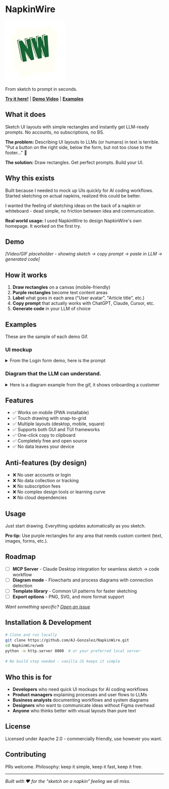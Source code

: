 # NapkinWire

![Napkinwire icon](web/icon-192.png)

From sketch to prompt in seconds.

**[Try it here!](https://www.napkinwire.lat/)** | **[Demo Video](#demo)** | **[Examples](#examples)**

## What it does

Sketch UI layouts with simple rectangles and instantly get LLM-ready prompts. No accounts, no subscriptions, no BS.

**The problem:** Describing UI layouts to LLMs (or humans) in text is terrible. "Put a button on the right side, below the form, but not too close to the footer..." 🤮

**The solution:** Draw rectangles. Get perfect prompts. Build your UI.

## Why this exists

Built because I needed to mock up UIs quickly for AI coding workflows. Started sketching on actual napkins, realized this could be better.

I wanted the feeling of sketching ideas on the back of a napkin or whiteboard - dead simple, no friction between idea and communication.

**Real world usage:** I used NapkinWire to design NapkinWire's own homepage. It worked on the first try.

## Demo

*[Video/GIF placeholder - showing sketch → copy prompt → paste in LLM → generated code]*

## How it works

1. **Draw rectangles** on a canvas (mobile-friendly)
2. **Purple rectangles** become text content areas  
3. **Label** what goes in each area ("User avatar", "Article title", etc.)
4. **Copy prompt** that actually works with ChatGPT, Claude, Cursor, etc.
5. **Generate code** in your LLM of choice

## Examples

These are the sample of each demo Gif.

### UI mockup

<details>

<summary>From the Login form demo, here is the prompt</summary>


```
Create this GUI using Vanilla JS with Tailwind CSS, it will be used for a Login form for my landing page



                                                     
           ###########################               
           # @@@@@@@@@@@@@@@@@@@@@@  #               
           # @  11111111111       @  #               
           # @@@@@@@@@@@@@@@@@@@@@@  #               
           #                         #               
           # @@@@@@@@@@@@@@@@@@@@@@  #               
           # @  22222222222       @  #               
           # @@@@@@@@@@@@@@@@@@@@@@  #               
           #                         #               
           #                         #               
           # &&&&&&&&&&&&&&&&&&&&    #               
           # &  333333333333    &    #               
           # &                  &    #               
           # &&&&&&&&&&&&&&&&&&&&    #               
           #                         #               
           #                         #               
           #                         #               
           # %%%%%%%    %%%%%%%%%    #               
           # %     %    %       %    #               
           # %444  %    % 5555  %    #               
           # %4 4  %    % 5555  %    #               
           # %444  %    %       %    #               
           # %     %    %       %    #               
           # %     %    %%%%%%%%%    #               
           # %%%%%%%                 #               
           #                         #               
           ###########################               
                                                     
                                                     



Content areas:
Text Area 1: Username or email field
Text Area 2: password field
Text Area 3: captcha (will add later) use placeholder text
Text Area 4: Log in button
Text Area 5: Sign in button


Please create a functional interface that matches this layout exactly. Use the visual structure shown in the ASCII art as your guide for positioning and proportions.

Additional requirements: 

Dark theme with blue accents. 
No rounded corners. 
```


</details>


### Diagram that the LLM can understand.

<details> 

<summary>Here is a diagram example from the gif, it shows onboarding a customer</summary>


```
Here is my Customer onboarding for my SaaS represented as a diagram:

                                                                                                    
                                                                                                    
                                                                                                    
                                                                                                    
                                                                                                    
                                                                                                    
                                          44444444444444444444444444                      999999    
                                          4                        4                     999  999   
                                          4                        4            666     99      99  
                                          4                        4           66 66    99      99  
                                          4                        4          66   66   99      99  
                                          4                        4        66       66 99      99  
                                          4                        4        66       66 99      99  
                                          4                        4          66   66    999  999   
                                          4                        4           66 66      999999    
                                          4                        4            666                 
                                          44444444444444444444444444                                
                                                                                                    
                                                                                                    
                                                                                                    
                                                                                                    
                                                                                                    
                                                                                                    
        1                                                                                           
     1111111                                                           888888888888888888888        
    111111111       2222222222222                                      8                   8        
   111     111      2           2              33                      8                   8        
   11       11      2           2             3333                     8                   8        
   11       11      2           2           33    33                   8                   8        
  111       111     2           2          33      33                  8                   8        
   11       11      2           2        33          33                8                   8        
   11       11      2           2        33          33                8                   8        
   111     111      2           2          33      33                  8                   8        
    111111111       2222222222222           33    33                   8                   8        
     1111111                                  3333                     888888888888888888888        
        1                                      33                                                   
                                                                                                    
                                                                                                    
                                                                                                    
                                                                                                    
                                                                                                    
                                                                                                    
                                                                                                    
                                           55555555555555555555555555           7                   
                                           5                        5          777        1010101010     
                                           5                        5         77 77      10101010101010    
                                           5                        5        77   77    1010     1010   
                                           5                        5       77     77   1010     1010   
                                           5                        5       77     77   10       10   
                                           5                        5        77   77    10       10   
                                           5                        5         77 77     1010     1010   
                                           5                        5          777      1010     1010   
                                           55555555555555555555555555           7        10101010101010    
                                                                                          1010101010     
                                                                                                    
                                                                                                    
                                                                                                    
                                                                                                    
                                                                                                    
                                                                                                    


Legend:
1: Customer joins (Start/End Point)
2: Send welcome email (Process/Action)
3: is b2b? (Decision Point)
4: B2B customer, connect with account rep (Process/Action)
5: B2C, connect with AI chatbot rep (Process/Action)
6: issue? (Decision Point)
7: issue? (Decision Point)
8: If there is an issue escalate to L2 rep (Process/Action)
9: Success! (Start/End Point)
10: Success! (Start/End Point)


Connections:
"Customer joins" → "Send welcome email"
"is b2b?" → "B2B customer, connect with account rep"
"is b2b?" → "B2C, connect with AI chatbot rep"
"Send welcome email" → "is b2b?"
"issue?" → "If there is an issue escalate to L2 rep"
"B2B customer, connect with account rep" → "issue?"
"Success!" → "Success!"
"B2C, connect with AI chatbot rep" → "issue?"
"issue?" → "If there is an issue escalate to L2 rep"
"issue?" → "Success!"

Additional context:
This starts with a customer that just joined
```

</details>


## Features

- ✅ Works on mobile (PWA installable)
- ✅ Touch drawing with snap-to-grid
- ✅ Multiple layouts (desktop, mobile, square)
- ✅ Supports both GUI and TUI frameworks
- ✅ One-click copy to clipboard
- ✅ Completely free and open source
- ✅ No data leaves your device

## Anti-features (by design)

- ❌ No user accounts or login
- ❌ No data collection or tracking
- ❌ No subscription fees  
- ❌ No complex design tools or learning curve
- ❌ No cloud dependencies

## Usage

Just start drawing. Everything updates automatically as you sketch.

**Pro tip:** Use purple rectangles for any area that needs custom content (text, images, forms, etc.).

## Roadmap

- [ ] **MCP Server** - Claude Desktop integration for seamless sketch → code workflow
- [ ] **Diagram mode** - Flowcharts and process diagrams with connection detection
- [ ] **Template library** - Common UI patterns for faster sketching
- [ ] **Export options** - PNG, SVG, and more format support

*Want something specific? [Open an issue](https://github.com/AJ-Gonzalez/NapkinWire/issues)*

## Installation & Development

```bash
# Clone and run locally
git clone https://github.com/AJ-Gonzalez/NapkinWire.git
cd NapkinWire/web
python -m http.server 8000  # or your preferred local server

# No build step needed - vanilla JS keeps it simple
```

## Who this is for

- **Developers** who need quick UI mockups for AI coding workflows
- **Product managers** explaining processes and user flows to LLMs
- **Business analysts** documenting workflows and system diagrams  
- **Designers** who want to communicate ideas without Figma overhead  
- **Anyone** who thinks better with visual layouts than pure text

## License

Licensed under Apache 2.0 - commercially friendly, use however you want.

## Contributing

PRs welcome. Philosophy: keep it simple, keep it fast, keep it free.

---

*Built with ❤️ for the "sketch on a napkin" feeling we all miss.*
